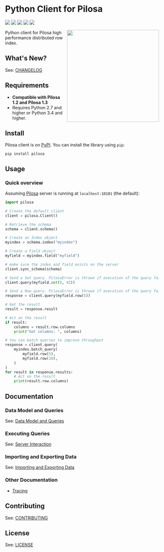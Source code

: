 # Python Client for Pilosa

<a href="https://github.com/pilosa"><img src="https://img.shields.io/badge/pilosa-1.3-blue.svg"></a>
<a href="https://pypi.python.org/pypi/pilosa"><img src="https://img.shields.io/pypi/v/pilosa.svg?maxAge=2592&updated=2"></a>
<a href="http://pilosa.readthedocs.io/en/latest/?badge=latest"><img src="https://img.shields.io/badge/docs-latest-brightgreen.svg?style=flat"></A>
<a href="https://travis-ci.org/pilosa/python-pilosa"><img src="https://api.travis-ci.org/pilosa/python-pilosa.svg?branch=master"></a>
<a href="https://coveralls.io/github/pilosa/python-pilosa?branch=master"><img src="https://coveralls.io/repos/github/pilosa/python-pilosa/badge.svg?branch=master"></a>

<img src="https://www.pilosa.com/img/ce.svg" style="float: right" align="right" height="301">

Python client for Pilosa high performance distributed row index.

## What's New?

See: [CHANGELOG](https://github.com/pilosa/python-pilosa/blob/master/CHANGELOG.md)

## Requirements

* **Compatible with Pilosa 1.2 and Pilosa 1.3**
* Requires Python 2.7 and higher or Python 3.4 and higher.

## Install

Pilosa client is on [PyPI](https://pypi.python.org/pypi/pilosa). You can install the library using `pip`:

```
pip install pilosa
```

## Usage

### Quick overview

Assuming [Pilosa](https://github.com/pilosa/pilosa) server is running at `localhost:10101` (the default):

```python
import pilosa

# Create the default client
client = pilosa.Client()

# Retrieve the schema
schema = client.schema()

# Create an Index object
myindex = schema.index("myindex")

# Create a Field object
myfield = myindex.field("myfield")

# make sure the index and field exists on the server
client.sync_schema(schema)

# Send a Set query. PilosaError is thrown if execution of the query fails.
client.query(myfield.set(5, 42))

# Send a Row query. PilosaError is thrown if execution of the query fails.
response = client.query(myfield.row(5))

# Get the result
result = response.result

# Act on the result
if result:
    columns = result.row.columns
    print("Got columns: ", columns)

# You can batch queries to improve throughput
response = client.query(
    myindex.batch_query(
        myfield.row(5),
        myfield.row(10),
    )    
)
for result in response.results:
    # Act on the result
    print(result.row.columns)
```

## Documentation

### Data Model and Queries

See: [Data Model and Queries](https://github.com/pilosa/python-pilosa/blob/master/docs/data-model-queries.md)

### Executing Queries

See: [Server Interaction](https://github.com/pilosa/python-pilosa/blob/master/docs/server-interaction.md)

### Importing and Exporting Data

See: [Importing and Exporting Data](https://github.com/pilosa/python-pilosa/blob/master/docs/imports.md)

### Other Documentation

* [Tracing](docs/tracing.md)

## Contributing

See: [CONTRIBUTING](https://github.com/pilosa/python-pilosa/blob/master/CONTRIBUTING.md)

## License

See: [LICENSE](https://github.com/pilosa/python-pilosa/blob/master/LICENSE)
